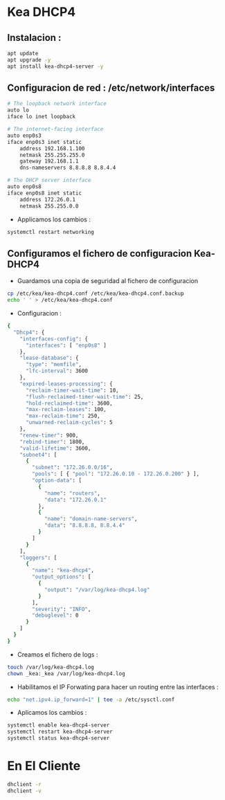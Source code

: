 # Kea DHCP4


## Instalacion : 

```bash
apt update
apt upgrade -y
apt install kea-dhcp4-server -y
```


## Configuracion de red : /etc/network/interfaces 


```bash
# The loopback network interface
auto lo
iface lo inet loopback

# The internet-facing interface
auto enp0s3
iface enp0s3 inet static
    address 192.168.1.100
    netmask 255.255.255.0
    gateway 192.168.1.1
    dns-nameservers 8.8.8.8 8.8.4.4

# The DHCP server interface
auto enp0s8
iface enp0s8 inet static
    address 172.26.0.1
    netmask 255.255.0.0
```

- Applicamos los cambios : 

```bash
systemctl restart networking
```

## Configuramos el fichero de configuracion Kea-DHCP4


- Guardamos una copia de seguridad al fichero de configuracion 

```bash
cp /etc/kea/kea-dhcp4.conf /etc/kea/kea-dhcp4.conf.backup
echo ' ' > /etc/kea/kea-dhcp4.conf
```

- Configuracion : 

```bash
{
  "Dhcp4": {
    "interfaces-config": {
      "interfaces": [ "enp0s8" ]
    },
    "lease-database": {
      "type": "memfile",
      "lfc-interval": 3600
    },
    "expired-leases-processing": {
      "reclaim-timer-wait-time": 10,
      "flush-reclaimed-timer-wait-time": 25,
      "hold-reclaimed-time": 3600,
      "max-reclaim-leases": 100,
      "max-reclaim-time": 250,
      "unwarned-reclaim-cycles": 5
    },
    "renew-timer": 900,
    "rebind-timer": 1800,
    "valid-lifetime": 3600,
    "subnet4": [
      {
        "subnet": "172.26.0.0/16",
        "pools": [ { "pool": "172.26.0.10 - 172.26.0.200" } ],
        "option-data": [
          {
            "name": "routers",
            "data": "172.26.0.1"
          },
          {
            "name": "domain-name-servers",
            "data": "8.8.8.8, 8.8.4.4"
          }
        ]
      }
    ],
    "loggers": [
      {
        "name": "kea-dhcp4",
        "output_options": [
          {
            "output": "/var/log/kea-dhcp4.log"
          }
        ],
        "severity": "INFO",
        "debuglevel": 0
      }
    ]
  }
}
```

- Creamos el fichero de logs : 

```bash
touch /var/log/kea-dhcp4.log
chown _kea:_kea /var/log/kea-dhcp4.log
```

- Habilitamos el IP Forwating para hacer un routing entre las interfaces : 

```bash
echo "net.ipv4.ip_forward=1" | tee -a /etc/sysctl.conf
```



- Aplicamos los cambios : 

```bash
systemctl enable kea-dhcp4-server
systemctl restart kea-dhcp4-server
systemctl status kea-dhcp4-server
```


# En El Cliente 

```bash
dhclient -r
dhclient -v
```

```bash

```

```bash

```